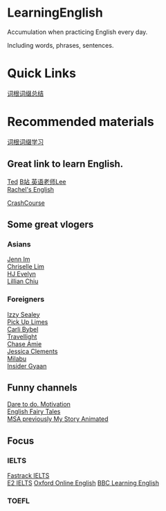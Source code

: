 # LearningEnglish
Accumulation when practicing English every day.

Including words, phrases, 
sentences.


# Quick Links

[词根词缀总结](%E8%AF%8D%E6%A0%B9%E8%AF%8D%E7%BC%80%E6%80%BB%E7%BB%93.md)


# Recommended materials

[词根词缀学习](https://www.bilibili.com/video/BV1ug411D7zv?share_source=copy_web&vd_source=58a753dc32c450d2ffcc9b6e3879cf08)


## Great link to learn English.

[Ted](https://www.ted.com/talks)
[B站 英语老师Lee](https://space.bilibili.com/131058159?share_from=space&share_medium=android&share_plat=android&share_session_id=5ce1fbd4-3fd3-4550-b73a-a9eb26ee03ce&share_source=WEIXIN&share_tag=s_i&timestamp=1665302696&unique_k=asMlLPt)  
[Rachel's English](https://www.youtube.com/c/rachelsenglish)

[CrashCourse](https://www.youtube.com/c/crashcourse/playlists)


## Some great vlogers

### Asians

[Jenn Im](https://www.youtube.com/c/clothesencounters)  
[Chriselle Lim](https://www.youtube.com/c/ChriselleLim)  
[HJ Evelyn](https://www.youtube.com/c/HJEvelynha)  
[Lillian Chiu](https://www.youtube.com/c/LillianChiu101)  

### Foreigners

[Izzy Sealey](https://www.youtube.com/c/IzzySealey)  
[Pick Up Limes](https://www.youtube.com/c/PickUpLimes)  
[Carli Bybel](https://www.youtube.com/c/CarliBel55)  
[Travellight](https://www.youtube.com/c/Travellight21)  
[Chase Amie](https://www.youtube.com/c/ChaseAmie)  
[Jessica Clements](https://www.youtube.com/c/JessicaClements)  
[Milabu](https://www.youtube.com/c/Milabu09)  
[Insider Gyaan](https://www.youtube.com/c/InsiderGyaan)  


## Funny channels

[Dare to do. Motivation](https://www.youtube.com/c/DaretodoMotivation)   
[English Fairy Tales](https://www.youtube.com/c/EnglishFairyTales)   
[MSA previously My Story Animated](https://www.youtube.com/channel/UCYzEMRKqrh01-tauv7MYyVQ)   

## Focus

### IELTS

[Fastrack IELTS](https://www.youtube.com/c/FastrackEducation)   
[E2 IELTS](https://www.youtube.com/c/E2IELTS)
[Oxford Online English](https://www.youtube.com/c/Oxfordonlineenglish1)
[BBC Learning English](https://www.youtube.com/c/bbclearningenglish)


### TOEFL